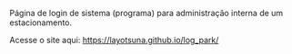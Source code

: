 Página de login de sistema (programa) para administração interna de um estacionamento.

Acesse o site aqui: https://layotsuna.github.io/log_park/
